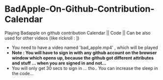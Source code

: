 # BadApple-On-Github-Contribution-Calendar
Playing Badapple on github contribution Calendar || Code || Can be also used for other videos (like rickroll : ])


- You need to have a video named 'bad_apple.mp4' , which will be played
- **Note :  You will have to sign in with any github account on the browser window which opens up, because the github got different attributes and stuff ... when you are signed in and not...**
- You will only get 30 secs to sign in ... tho.. You can increase the sleep in the code... 
